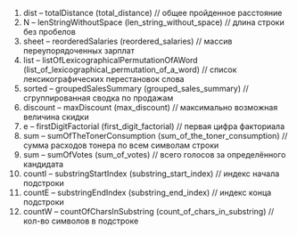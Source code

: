 1. dist – totalDistance (total_distance) // общее пройденное расстояние
2. N – lenStringWithoutSpace (len_string_without_space) // длина строки без пробелов
3. sheet – reorderedSalaries (reordered_salaries) // массив переупорядоченных зарплат
4. list – listOfLexicographicalPermutationOfAWord (list_of_lexicographical_permutation_of_a_word) // список лексикографических перестановок слова
5. sorted – groupedSalesSummary (grouped_sales_summary) // сгруппированная сводка по продажам
6. discount – maxDiscount (max_discount) // максимально возможная величина скидки
7. e – firstDigitFactorial (first_digit_factorial) // первая цифра факториала
8. sum – sumOfTheTonerConsumption (sum_of_the_toner_consumption) // сумма расходов тонера по всем символам строки
9. sum – sumOfVotes (sum_of_votes) // всего голосов за определённого кандидата
10. countI – substringStartIndex (substring_start_index) // индекс начала подстроки
11. countE – substringEndIndex (substring_end_index) // индекс конца подстроки
12. countW – countOfCharsInSubstring (count_of_chars_in_substring) // кол-во символов в подстроке